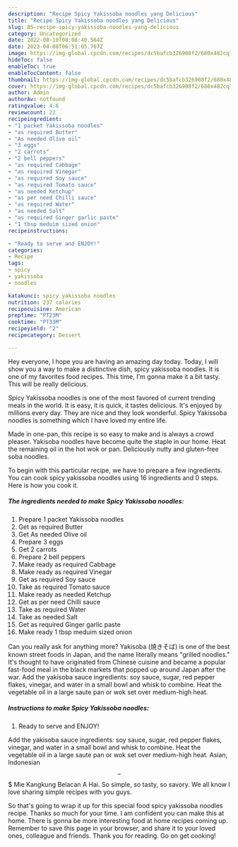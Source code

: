 ```yaml
---
description: "Recipe Spicy Yakissoba noodles yang Delicious"
title: "Recipe Spicy Yakissoba noodles yang Delicious"
slug: 85-recipe-spicy-yakissoba-noodles-yang-delicious
category: Uncategorized
date: 2022-08-10T08:08:40.564Z
date: 2023-04-08T06:51:05.767Z
image: https://img-global.cpcdn.com/recipes/dc5bafcb326908f2/680x482cq70/spicy-yakissoba-noodles-recipe-main-photo.jpg
hideToc: false
enableToc: true
enableTocContent: false
thumbnail: https://img-global.cpcdn.com/recipes/dc5bafcb326908f2/680x482cq70/spicy-yakissoba-noodles-recipe-main-photo.jpg
cover: https://img-global.cpcdn.com/recipes/dc5bafcb326908f2/680x482cq70/spicy-yakissoba-noodles-recipe-main-photo.jpg
author: Admin
authorAv: notfound
ratingvalue: 4.6
reviewcount: 22
recipeingredient:
- "1 packet Yakissoba noodles"
- "as required Butter"
- "As needed Olive oil"
- "3 eggs"
- "2 carrots"
- "2 bell peppers"
- "as required Cabbage"
- "as required Vinegar"
- "as required Soy sauce"
- "as required Tomato sauce"
- "as needed Ketchup"
- "as per need Chilli sauce"
- "as required Water"
- "as needed Salt"
- "as required Ginger garlic paste"
- "1 tbsp meduim sized onion"
recipeinstructions:

- "Ready to serve and ENJOY!"
categories:
- Recipe
tags:
- spicy
- yakissoba
- noodles

katakunci: spicy yakissoba noodles 
nutrition: 237 calories
recipecuisine: American
preptime: "PT23M"
cooktime: "PT33M"
recipeyield: "2"
recipecategory: Dessert

---
```



Hey everyone, I hope you are having an amazing day today. Today, I will show you a way to make a distinctive dish, spicy yakissoba noodles. It is one of my favorites food recipes. This time, I'm gonna make it a bit tasty. This will be really delicious.

Spicy Yakissoba noodles is one of the most favored of current trending meals in the world. It is easy, it is quick, it tastes delicious. It's enjoyed by millions every day. They are nice and they look wonderful. Spicy Yakissoba noodles is something which I have loved my entire life.

Made in one-pan, this recipe is so easy to make and is always a crowd pleaser. Yakisoba noodles have become quite the staple in our home. Heat the remaining oil in the hot wok or pan. Deliciously nutty and gluten-free soba noodles.


To begin with this particular recipe, we have to prepare a few ingredients. You can cook spicy yakissoba noodles using 16 ingredients and 0 steps. Here is how you cook it.

<!--inarticleads1-->

##### The ingredients needed to make Spicy Yakissoba noodles:

1. Prepare 1 packet Yakissoba noodles
1. Get as required Butter
1. Get As needed Olive oil
1. Prepare 3 eggs
1. Get 2 carrots
1. Prepare 2 bell peppers
1. Make ready as required Cabbage
1. Make ready as required Vinegar
1. Get as required Soy sauce
1. Take as required Tomato sauce
1. Make ready as needed Ketchup
1. Get as per need Chilli sauce
1. Take as required Water
1. Take as needed Salt
1. Get as required Ginger garlic paste
1. Make ready 1 tbsp meduim sized onion


Can you really ask for anything more? Yakisoba (焼きそば) is one of the best known street foods in Japan, and the name literally means &#34;grilled noodles.&#34; It&#39;s thought to have originated from Chinese cuisine and became a popular fast-food meal in the black markets that popped up around Japan after the war. Add the yakisoba sauce ingredients: soy sauce, sugar, red pepper flakes, vinegar, and water in a small bowl and whisk to combine. Heat the vegetable oil in a large saute pan or wok set over medium-high heat. 

<!--inarticleads2-->

##### Instructions to make Spicy Yakissoba noodles:


1. Ready to serve and ENJOY!

Add the yakisoba sauce ingredients: soy sauce, sugar, red pepper flakes, vinegar, and water in a small bowl and whisk to combine. Heat the vegetable oil in a large saute pan or wok set over medium-high heat. Asian, Indonesian $$ - $$$ Mie Kangkung Belacan A Hai. So simple, so tasty, so savory. We all know I love sharing simple recipes with you guys. 

So that's going to wrap it up for this special food spicy yakissoba noodles recipe. Thanks so much for your time. I am confident you can make this at home. There is gonna be more interesting food at home recipes coming up. Remember to save this page in your browser, and share it to your loved ones, colleague and friends. Thank you for reading. Go on get cooking!
